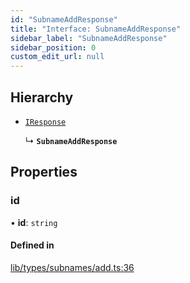 ```yaml
---
id: "SubnameAddResponse"
title: "Interface: SubnameAddResponse"
sidebar_label: "SubnameAddResponse"
sidebar_position: 0
custom_edit_url: null
---
```


## Hierarchy

- [`IResponse`](IResponse.md)

  ↳ **`SubnameAddResponse`**

## Properties

### id

• **id**: `string`

#### Defined in

[lib/types/subnames/add.ts:36](https://github.com/JustaName-id/JustaName-sdk/blob/11f6578/packages/@justaname.id/sdk/src/lib/types/subnames/add.ts#L36)
